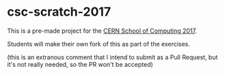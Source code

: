 # csc-scratch-2017

This is a pre-made project for the [CERN School of Computing 2017](https://indico.cern.ch/event/581756/overview).

Students will make their own fork of this as part of the exercises.

(this is an extranous comment that I intend to submit as a Pull Request, but it's not really needed, so the PR won't be accepted)
